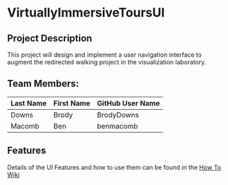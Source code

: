 # VirtuallyImmersiveToursUI

## Project Description
This project will design and implement a user navigation interface to augment the redirected walking project in the visualization laboratory.

## Team Members:

Last Name       | First Name       | GitHub User Name    
--------------- | ---------------- | ------------------- 
Downs           | Brody            | BrodyDowns         
Macomb          | Ben              | benmacomb           

## Features

Details of the UI Features and how to use them can be found in the [How To Wiki](https://github.com/BrodyDowns/VirtuallyImmersiveToursUI/wiki/How-To's)
